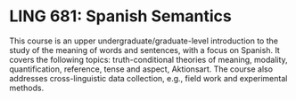 # LING 681: Spanish Semantics

This course is an upper undergraduate/graduate-level introduction to the study of the meaning of words and sentences, with a focus on Spanish. It covers the following topics: truth-conditional theories of meaning, modality, quantification, reference, tense and aspect, Aktionsart. The course also addresses cross-linguistic data collection, e.g., field work and experimental methods.